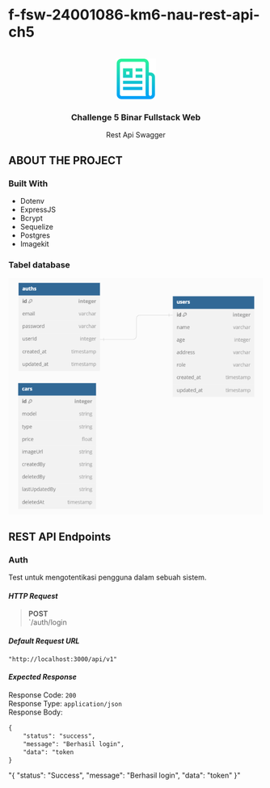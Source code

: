 # f-fsw-24001086-km6-nau-rest-api-ch5
<div id="top"></div>

<br />
<div align="center">
    <img src="docs/logo_rm.png" alt="Logo" width="80" height="80">
  </a>

  <h3 align="center">Challenge 5 Binar Fullstack Web</h3>

  <p align="center">Rest Api Swagger</p>
</div>


## ABOUT THE PROJECT


### Built With

- Dotenv
- ExpressJS
- Bcrypt
- Sequelize
- Postgres
- Imagekit


### Tabel database

![erd](docs/dbdiagram.png)

## REST API Endpoints
### Auth

Test untuk mengotentikasi pengguna dalam sebuah sistem.

#### *HTTP Request*
> **POST**   
> `/auth/login
> 

#### *Default Request URL*

    "http://localhost:3000/api/v1"

#### *Expected Response*
Response Code: `200`  
Response Type: `application/json`  
Response Body:  

    {
	    "status": "success",
	    "message": "Berhasil login",
        "data": "token
    }

   "{
      "status": "Success",
      "message": "Berhasil login",
      "data": "token"
    }"



